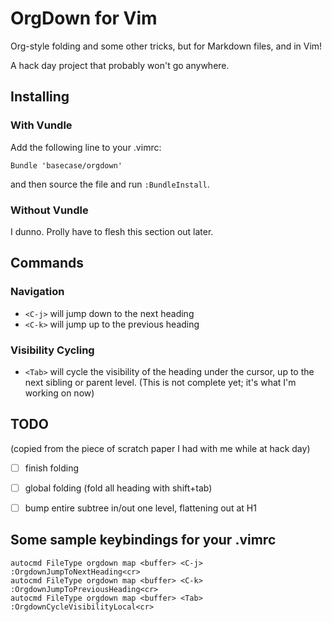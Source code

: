 # OrgDown for Vim

Org-style folding and some other tricks, but for Markdown files, and in Vim!

A hack day project that probably won't go anywhere.

## Installing

### With Vundle

Add the following line to your .vimrc:

```vim
Bundle 'basecase/orgdown'
```

and then source the file and run `:BundleInstall`.


### Without Vundle

I dunno. Prolly have to flesh this section out later.


## Commands

### Navigation

* `<C-j>` will jump down to the next heading
* `<C-k>` will jump up to the previous heading

### Visibility Cycling

* `<Tab>` will cycle the visibility of the heading under the cursor, up to the
  next sibling or parent level. (This is not complete yet; it's what I'm
working on now)


## TODO

(copied from the piece of scratch paper I had with me while at hack day)
- [ ] finish folding
- [ ] global folding (fold all heading with shift+tab)
- [ ] bump entire subtree in/out one level, flattening out at H1


## Some sample keybindings for your .vimrc

```vim
autocmd FileType orgdown map <buffer> <C-j> :OrgdownJumpToNextHeading<cr>
autocmd FileType orgdown map <buffer> <C-k> :OrgdownJumpToPreviousHeading<cr>
autocmd FileType orgdown map <buffer> <Tab> :OrgdownCycleVisibilityLocal<cr>
```

